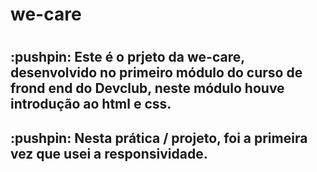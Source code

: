 <h1>we-care<h1/>
<h2> :pushpin: Este é o prjeto da we-care, desenvolvido no primeiro módulo do curso de frond end do Devclub, neste módulo houve introdução ao html e css.<h2/>
<p> :pushpin: Nesta prática / projeto, foi a primeira vez que usei a responsividade.<p/>

